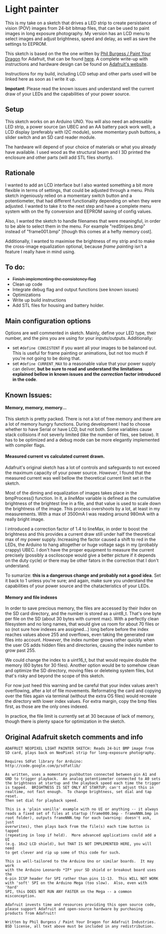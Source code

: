 # Light painter

This is my take on a sketch that drives a LED strip to create persistance of vision (POV) images from 24-bit bitmap files, that can be used to paint images in long exposure photography. My version has an LCD menu to select images and adjust brightness, speed and delay, as well as save the settings to EEPROM.

This sketch is based on the the one written by [Phil Burgess / Paint Your Dragon](https://github.com/PaintYourDragon) for Adafruit, that can be found [here](https://github.com/adafruit/NeoPixel_Painter). A complete write-up with instructions and hardware design can be found on [Adafruit's website](https://learn.adafruit.com/neopixel-painter/overview).

Instructions for my build, including LCD setup and other parts used will be linked here as soon as I write it up.

**Impotant**: Please read the known issues and understand well the current draw of your LEDs and the capabilities of your power source.

## Setup
This sketch works on an Arduino UNO. You will also need an adressable LED strip, a power source (an UBEC and an AA battery pack work well), a LCD display (preferably with I2C module), some momentary push buttons, a slider switch and an SD card reader module.

The hardware will depend of your choice of materials or what you already have available. I used wood as the structural beam and I 3D printed the enclosure and other parts (will add STL files shortly).

## Rationale
I wanted to add an LCD interface but I also wanted something a bit more flexible in terms of settings, that could be adjusted through a menu. Phils sketch ingeniously relied on a momentary switch button and a potentiometer, that had different functionality depending on when they were adjusted. I wanted to take it to the next step and have a complete menu system with on the fly conversion and EEPROM saving of config values.

Also, I wanted the sketch to handle filenames that were meaningful, in order to be able to select them in the menu. For example "redStripes.bmp" instead of "frame001.bmp" [though this comes at a hefty memory cost].

Additionally, I wanted to maximise the brightness of my strip and to make the cross-image equalization optional, because *frame painting* isn't a feature I really have in mind using.

## To do:
* ~~Finish implementing the consistency flag~~
* Clean up code
* Integrate debug flag and output functions (see known issues)
* Optimizations
* Write up build instructions
* Add STL files for housing and battery holder.

## Main configuration options
Options are well commented in sketch. Mainly, define your LED type, their number, and the pins you are using for your inputs/outputs. Additionally:

* set `#define CONSISTENT` if you want all your images to be balanced out. This is useful for frame painting or animations, but not too much if you're not going to be doing that.
* set `#define CURRENT_MAX` to a reasonable value that your power supply can deliver, **but be sure to read and understand the limitations explained bellow in known issues and the *correction* factor introduced in the code**.

## Known Issues:

#### Memory, memory, memory...
This sketch is pretty packed. There is not a lot of free memory and there are a lot of memory hungry functions. During development I had to choose whether to have Serial or have LCD, but not both. Some variables cause stack collisions if not severly limited (like the number of files, see below). It has to be optimized and a debug mode can be more elegantly implemented with compiler flags.

#### Measured current vs calculated current drawn.
Adafruit's original sketch has a lot of controls and safeguards to not exceed the maximum capacity of your power source. *However*, I found that the measured current was well bellow the theoretical current limit set in the sketch.

Most of the diming and equalization of images takes place in the bmpProcess() function. In it, a *lineMax* variable is defined as the cumulative brightness of the brightest line in a file, and that value is used to scale down the brightness of the image. This process overshoots by a lot, at least in my measurements. With a max of 3500mA I was reading around 980mA with a really bright image.

I introduced a correction factor of 1.4 to lineMax, in order to boost the brightness and this provides a current draw still under half the theoretical max of my power supply. Increasing the factor caused a shift to red in the LEDs, the Arduino to hang altogether or huge voltage sags in my (probably crappy) UBEC. I don't have the proper equipment to measure the current precisely (possibly a osciloscope would give a better picture if it depends on the duty cycle) or there may be other fators in the correction that I don't understand.

To sumarize: **this is a dangerous change and probably not a good idea**. Set it back to 1 unless you're sure; and again, make sure you understand the capabilities of your power source and the chatacteristics of your LEDs.

#### Memory and file indexes
In order to save precious memory, the files are accessed by their *Index* on the SD card directory, and the number is stored as a uint8_t. That's one byte per file on the SD (about 30 bytes with current max). With a perfectly clean filesystem and no long names, that would give us room for about 70 files or so (not sure how indexes are assigned...) long before before the index reaches values above 255 and overflows, even taking the generated raw files into account. *However*, the index number grows rather quickly when the user OS adds hidden files and directories, causing the index number to grow past 255.

We could change the index to a uint16_t, but that would require double the memory (60 bytes for 30 files). Another option would be to somehow clean and optimize the SD directory, moving files or deleteing system files, but that's risky and beyond the scope of this sketch.

For now just heed this warning and be careful that your index values aren't overflowing, after a lot of file movements. Reformating the card and copying over the files again via terminal (without the extra OS files) would recreate the directory with lower index values. For extra margin, copy the bmp files first, as those are the only ones indexed.

In practice, the file limit is currently set at 30 because of lack of memory, though there is plenty space for optimization in the sketch.

## Original Adafruit sketch comments and info
```
ADAFRUIT NEOPIXEL LIGHT PAINTER SKETCH: Reads 24-bit BMP image from
SD card, plays back on NeoPixel strip for long-exposure photography.

Requires SdFat library for Arduino:
http://code.google.com/p/sdfatlib/

As written, uses a momentary pushbutton connected between pin A1 and
GND to trigger playback.  An analog potentiometer connected to A0 sets
the brightness at startup and the playback speed each time the trigger
is tapped.  BRIGHTNESS IS SET ONLY AT STARTUP; can't adjust this in
realtime, not fast enough.  To change brightness, set dial and tap reset.
Then set dial for playback speed.

This is a 'plain vanilla' example with no UI or anything -- it always
reads a fixed set of files at startup (frame000.bmp - frameNNN.bmp in
root folder), outputs frameNNN.tmp for each (warning: doesn't ask, just
overwrites), then plays back from the file(s) each time button is tapped
(repeating in loop if held).  More advanced applications could add a UI
(e.g. 16x2 LCD shield), but THAT IS NOT IMPLEMENTED HERE, you will need
to get clever and rip up some of this code for such.

This is well-tailored to the Arduino Uno or similar boards.  It may work
with the Arduino Leonardo *IF* your SD shield or breakout board uses the
6-pin ICSP header for SPI rather than pins 11-13.  This WILL NOT WORK
with 'soft' SPI on the Arduino Mega (too slow).  Also, even with 'hard'
SPI, this DOES NOT RUN ANY FASTER on the Mega -- a common misconception.

Adafruit invests time and resources providing this open source code,
please support Adafruit and open-source hardware by purchasing
products from Adafruit!

Written by Phil Burgess / Paint Your Dragon for Adafruit Industries.
BSD license, all text above must be included in any redistribution.
```
